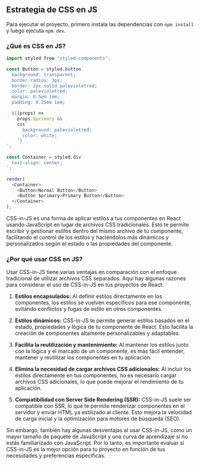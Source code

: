 ## Estrategia de CSS en JS

Para ejecutar el proyecto, primero instala las dependencias con `npm install` y luego ejecuta `npm dev`.

### ¿Qué es CSS en JS?

```js
import styled from "styled-components";

const Button = styled.button`
  background: transparent;
  border-radius: 3px;
  border: 2px solid palevioletred;
  color: palevioletred;
  margin: 0.5em 1em;
  padding: 0.25em 1em;

  ${(props) =>
    props.$primary &&
    css`
      background: palevioletred;
      color: white;
    `}
`;

const Container = styled.div`
  text-align: center;
`;

render(
  <Container>
    <Button>Normal Button</Button>
    <Button $primary>Primary Button</Button>
  </Container>
);
```

CSS-in-JS es una forma de aplicar estilos a tus componentes en React usando JavaScript en lugar de archivos CSS tradicionales. Esto te permite escribir y gestionar estilos dentro del mismo archivo de tu componente, facilitando el control de los estilos y haciéndolos más dinámicos y personalizados según el estado o las propiedades del componente.

### ¿Por qué usar CSS en JS?

Usar CSS-in-JS tiene varias ventajas en comparación con el enfoque tradicional de utilizar archivos CSS separados. Aquí hay algunas razones para considerar el uso de CSS-in-JS en tus proyectos de React:

1. **Estilos encapsulados:** Al definir estilos directamente en los componentes, los estilos se vuelven específicos para ese componente, evitando conflictos y fugas de estilo en otros componentes.

2. **Estilos dinámicos:** CSS-in-JS te permite generar estilos basados en el estado, propiedades y lógica de tu componente de React. Esto facilita la creación de componentes altamente personalizables y adaptables.

3. **Facilita la reutilización y mantenimiento:** Al mantener los estilos junto con la lógica y el marcado de un componente, es más fácil entender, mantener y reutilizar los componentes en tu aplicación.

4. **Elimina la necesidad de cargar archivos CSS adicionales:** Al incluir los estilos directamente en tus componentes, no es necesario cargar archivos CSS adicionales, lo que puede mejorar el rendimiento de tu aplicación.

5. **Compatibilidad con Server Side Rendering (SSR):** CSS-in-JS suele ser compatible con SSR, lo que te permite renderizar componentes en el servidor y enviar HTML ya estilizado al cliente. Esto mejora la velocidad de carga inicial y la optimización para motores de búsqueda (SEO).

Sin embargo, también hay algunas desventajas al usar CSS-in-JS, como un mayor tamaño de paquete de JavaScript y una curva de aprendizaje si no estás familiarizado con JavaScript. Por lo tanto, es importante evaluar si CSS-in-JS es la mejor opción para tu proyecto en función de tus necesidades y preferencias específicas.

